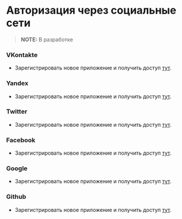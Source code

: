# Авторизация  через социальные сети

> **NOTE:** В разработке




### VKontakte

- Зарегистрировать новое приложение и получить доступ [тут](http://vk.com/editapp?act=create).


### Yandex

- Зарегистрировать новое приложение и получить доступ [тут](https://oauth.yandex.com/client/new).


### Twitter

- Зарегистрировать новое приложение и получить доступ [тут](https://dev.twitter.com/apps/new).


### Facebook

- Зарегистрировать новое приложение и получить доступ [тут](https://developers.facebook.com/apps).


### Google

- Зарегистрировать новое приложение и получить доступ [тут](https://console.developers.google.com/project).


### Github

- Зарегистрировать новое приложение и получить доступ [тут](https://github.com/settings/applications/new).